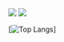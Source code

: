 <img  src="https://img.shields.io/badge/Java-ED8B00?style=for-the-badge&logo=openjdk&logoColor=white">

<img  src="http://mazassumnida.wtf/api/v2/generate_badge?boj=rosa0000918">

[![Top Langs](https://github-readme-stats.vercel.app/api/top-langs/?username=hyokyung918)]
